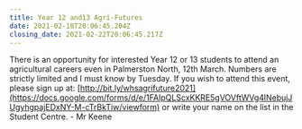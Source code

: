 ```yaml
---
title: Year 12 and13 Agri-Futures
date: 2021-02-18T20:06:45.204Z
closing_date: 2021-02-22T20:06:45.217Z
---
```

There is an opportunity for interested Year 12 or 13 students to attend an agricultural careers even in Palmerston North, 12th March. Numbers are strictly limited and I must know by Tuesday. If you wish to attend this event, please sign up at: [http://bit.ly/whsagrifuture2021](https://docs.google.com/forms/d/e/1FAIpQLScxKKRE5gVOVftWVg4lNebujJUgyhgpajEDxNY-M-cTrBkTiw/viewform) or write your name on the list in the Student Centre. - Mr Keene